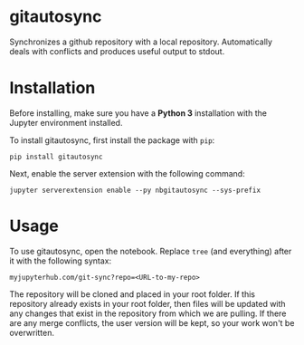 # gitautosync

Synchronizes a github repository with a local repository. Automatically deals with conflicts and produces useful output to stdout.


# Installation

Before installing, make sure you have a **Python 3** installation with
the Jupyter environment installed.

To install gitautosync, first install the package with `pip`:

    pip install gitautosync

Next, enable the server extension with the following command:

    jupyter serverextension enable --py nbgitautosync --sys-prefix


# Usage

To use gitautosync, open the notebook. Replace `tree` (and everything)
after it with the following syntax:

    myjupyterhub.com/git-sync?repo=<URL-to-my-repo>

The repository will be cloned and placed in your root folder. If this
repository already exists in your root folder, then files will be updated
with any changes that exist in the repository from which we are pulling.
If there are any merge conflicts, the user version will be kept, so your
work won't be overwritten.

